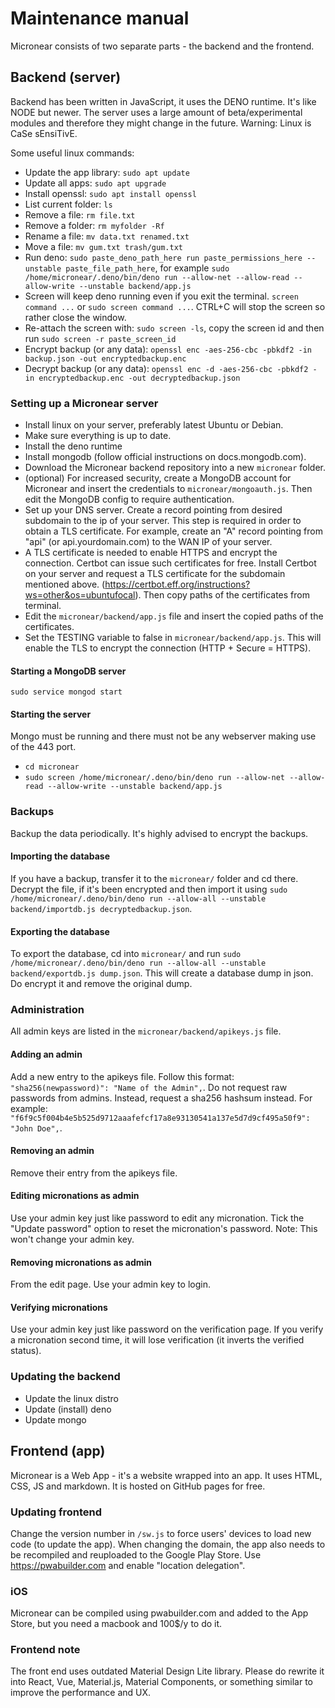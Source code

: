 # Maintenance manual
Micronear consists of two separate parts - the backend and the frontend.

## Backend (server)
Backend has been written in JavaScript, it uses the DENO runtime. It's like NODE but newer.
The server uses a large amount of beta/experimental modules and therefore they might change in the future.
Warning: Linux is CaSe sEnsiTivE.

Some useful linux commands:
- Update the app library: `sudo apt update`
- Update all apps: `sudo apt upgrade`
- Install openssl: `sudo apt install openssl`
- List current folder: `ls`
- Remove a file: `rm file.txt`
- Remove a folder: `rm myfolder -Rf`
- Rename a file: `mv data.txt renamed.txt`
- Move a file: `mv gum.txt trash/gum.txt`
- Run deno: `sudo paste_deno_path_here run paste_permissions_here --unstable paste_file_path_here`, for example `sudo /home/micronear/.deno/bin/deno run --allow-net --allow-read --allow-write --unstable backend/app.js`
- Screen will keep deno running even if you exit the terminal. `screen command ...` or `sudo screen command ...`. CTRL+C will stop the screen so rather close the window.
- Re-attach the screen with: `sudo screen -ls`, copy the screen id and then run `sudo screen -r paste_screen_id`
- Encrypt backup (or any data): `openssl enc -aes-256-cbc -pbkdf2 -in backup.json -out encryptedbackup.enc`
- Decrypt backup (or any data): `openssl enc -d -aes-256-cbc -pbkdf2 -in encryptedbackup.enc -out decryptedbackup.json`

### Setting up a Micronear server
- Install linux on your server, preferably latest Ubuntu or Debian.
- Make sure everything is up to date.
- Install the deno runtime
- Install mongodb (follow official instructions on docs.mongodb.com).
- Download the Micronear backend repository into a new `micronear` folder.
- (optional) For increased security, create a MongoDB account for Micronear and insert the credentials to `micronear/mongoauth.js`. Then edit the MongoDB config to require authentication.
- Set up your DNS server. Create a record pointing from desired subdomain to the ip of your server. This step is required in order to obtain a TLS certificate. For example, create an "A" record pointing from "api" (or api.yourdomain.com) to the WAN IP of your server.
- A TLS certificate is needed to enable HTTPS and encrypt the connection. Certbot can issue such certificates for free. Install Certbot on your server and request a TLS certificate for the subdomain mentioned above. (https://certbot.eff.org/instructions?ws=other&os=ubuntufocal). Then copy paths of the certificates from terminal.
- Edit the `micronear/backend/app.js` file and insert the copied paths of the certificates.
- Set the TESTING variable to false in `micronear/backend/app.js`. This will enable the TLS to encrypt the connection (HTTP + Secure = HTTPS).

#### Starting a MongoDB server
`sudo service mongod start`

#### Starting the server
Mongo must be running and there must not be any webserver making use of the 443 port.
- `cd micronear`
- `sudo screen /home/micronear/.deno/bin/deno run --allow-net --allow-read --allow-write --unstable backend/app.js`

### Backups
Backup the data periodically. It's highly advised to encrypt the backups.

#### Importing the database
If you have a backup, transfer it to the `micronear/` folder and cd there. Decrypt the file, if it's been encrypted and then import it using `sudo /home/micronear/.deno/bin/deno run --allow-all --unstable backend/importdb.js decryptedbackup.json`.

#### Exporting the database
To export the database, cd into `micronear/` and run `sudo /home/micronear/.deno/bin/deno run --allow-all --unstable backend/exportdb.js dump.json`. This will create a database dump in json. Do encrypt it and remove the original dump.

### Administration
All admin keys are listed in the `micronear/backend/apikeys.js` file.

#### Adding an admin
Add a new entry to the apikeys file. Follow this format: `"sha256(newpassword)": "Name of the Admin",`.
Do not request raw passwords from admins. Instead, request a sha256 hashsum instead. For example: `"f6f9c5f004b4e5b525d9712aaafefcf17a8e93130541a137e5d7d9cf495a50f9": "John Doe",`.

#### Removing an admin
Remove their entry from the apikeys file.

#### Editing micronations as admin
Use your admin key just like password to edit any micronation. Tick the "Update password" option to reset the micronation's password. Note: This won't change your admin key.

#### Removing micronations as admin
From the edit page. Use your admin key to login.

#### Verifying micronations
Use your admin key just like password on the verification page. If you verify a micronation second time, it will lose verification (it inverts the verified status).

### Updating the backend
- Update the linux distro
- Update (install) deno
- Update mongo

## Frontend (app)
Micronear is a Web App - it's a website wrapped into an app. It uses HTML, CSS, JS and markdown. It is hosted on GitHub pages for free.

### Updating frontend
Change the version number in `/sw.js` to force users' devices to load new code (to update the app).
When changing the domain, the app also needs to be recompiled and reuploaded to the Google Play Store. Use https://pwabuilder.com and enable "location delegation".

### iOS
Micronear can be compiled using pwabuilder.com and added to the App Store, but you need a macbook and 100$/y to do it.

### Frontend note
The front end uses outdated Material Design Lite library. Please do rewrite it into React, Vue, Material.js, Material Components, or something similar to improve the performance and UX.